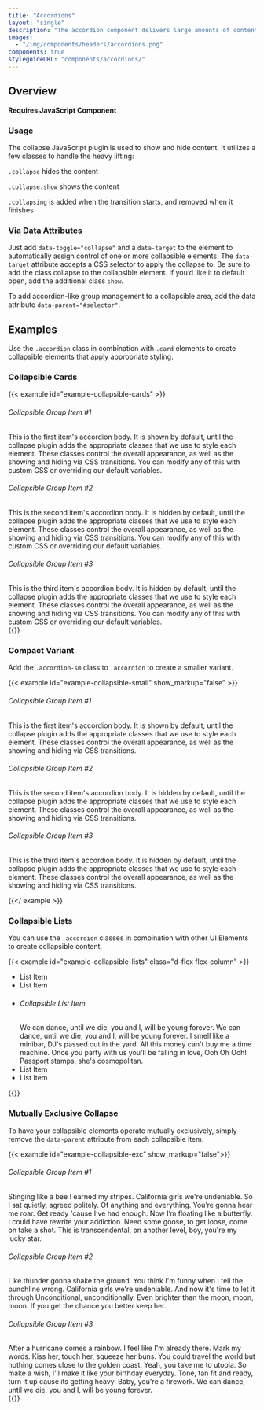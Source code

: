 ```yaml
---
title: "Accordions"
layout: "single"
description: "The accordion component delivers large amounts of content in a small space through progressive disclosure. That is, the user gets key details about the underlying content and can choose to expand that content within the constraints of the accordion. Accordions work especially well on mobile interfaces or whenever vertical space is at a premium."
images:
  - "/img/components/headers/accordions.png"
components: true
styleguideURL: "components/accordions/"
---
```


## Overview

**Requires JavaScript Component**

### Usage

The collapse JavaScript plugin is used to show and hide content. It utilizes a few classes to
handle the heavy lifting:

`.collapse` hides the content

`.collapse.show` shows the content

`.collapsing` is added when the transition starts, and removed when it finishes

### Via Data Attributes

Just add `data-toggle="collapse"` and a `data-target` to the element to
automatically assign control of one or more collapsible elements. The
`data-target` attribute accepts a CSS selector to apply the collapse to. Be sure to add
the class collapse to the collapsible element. If you’d like it to default open, add the
additional class `show`.

To add accordion-like group management to a collapsible area, add the data attribute
`data-parent="#selector"`.

## Examples

Use the `.accordion` class in combination with `.card` elements to create
collapsible elements that apply appropriate styling.

### Collapsible Cards

{{< example id="example-collapsible-cards" >}}
<div class="accordion" id="accordionCodeExample">
  <div class="card">
    <div class="card-header" role="button" id="accordionHeadingOne" data-toggle="collapse" data-target="#codeCollapseOne" aria-expanded="true" aria-controls="codeCollapseOne">
      <h6 class="mb-0" id="collapsible-group-item-1">
        Collapsible Group Item #1</h6>
    </div>
    <div id="codeCollapseOne" class="collapse show" aria-labelledby="accordionHeadingOne" data-parent="#accordionCodeExample">
      <div class="card-body">
        This is the first item's accordion body. It is shown by default, until the collapse plugin adds the appropriate classes that we use to style each element.
        These classes control the overall appearance, as well as the showing and hiding via CSS transitions. You can modify any of this with custom CSS or
        overriding our default variables.
      </div>
    </div>
  </div>
  <div class="card">
    <div class="card-header" role="button" id="accordionHeadingTwo" data-toggle="collapse" data-target="#codeCollapseTwo" aria-expanded="false" aria-controls="codeCollapseTwo">
      <h6 class="mb-0" id="collapsible-group-item-2">
        Collapsible Group Item #2</h6>
    </div>
    <div id="codeCollapseTwo" class="collapse" aria-labelledby="accordionHeadingTwo" data-parent="#accordionCodeExample">
      <div class="card-body">
        This is the second item's accordion body. It is hidden by default, until the collapse plugin adds the appropriate classes that we use to style each element.
        These classes control the overall appearance, as well as the showing and hiding via CSS transitions. You can modify any of this with custom CSS or
        overriding our default variables.
      </div>
    </div>
  </div>
  <div class="card">
    <div class="card-header" role="button" id="accordionHeadingThree" data-toggle="collapse" data-target="#codeCollapseThree" aria-expanded="false" aria-controls="codeCollapseThree">
      <h6 class="mb-0" id="collapsible-group-item-3">
        Collapsible Group Item #3</h6>
    </div>
    <div id="codeCollapseThree" class="collapse" aria-labelledby="accordionHeadingThree" data-parent="#accordionCodeExample">
      <div class="card-body">
        This is the third item's accordion body. It is hidden by default, until the collapse plugin adds the appropriate classes that we use to style each element.
        These classes control the overall appearance, as well as the showing and hiding via CSS transitions. You can modify any of this with custom CSS or
        overriding our default variables.
      </div>
    </div>
  </div>
</div>
{{</ example >}}

### Compact Variant

Add the `.accordion-sm` class to `.accordion` to create a smaller variant.

{{< example id="example-collapsible-small" show_markup="false" >}}
<div class="accordion accordion-sm" id="smallAccordionCodeExample">
  <div class="card">
    <div class="card-header" role="button" id="smallAccordionHeadingOne" data-toggle="collapse" data-target="#smallCodeCollapseOne" aria-expanded="true" aria-controls="smallCodeCollapseOne">
      <h6 class="mb-0">Collapsible Group Item #1</h6>
    </div>
    <div id="smallCodeCollapseOne" class="collapse show" aria-labelledby="smallAccordionHeadingOne" data-parent="#smallAccordionCodeExample">
      <div class="card-body">
        This is the first item's accordion body. It is shown by default, until the collapse plugin adds the appropriate classes that we use to style each element. These classes control the overall appearance, as well as
        the showing and hiding via CSS transitions.
      </div>
    </div>
  </div>
  <div class="card">
    <div class="card-header" role="button" id="smallAccordionHeadingTwo" data-toggle="collapse" data-target="#smallCodeCollapseTwo" aria-expanded="false" aria-controls="smallCodeCollapseTwo">
      <h6 class="mb-0">Collapsible Group Item #2</h6>
    </div>
    <div id="smallCodeCollapseTwo" class="collapse" aria-labelledby="smallAccordionHeadingTwo" data-parent="#smallAccordionCodeExample">
      <div class="card-body">
        This is the second item's accordion body. It is hidden by default, until the collapse plugin adds the appropriate classes that we use to style each element. These classes control the overall appearance, as well
        as the showing and hiding via CSS transitions.
      </div>
    </div>
  </div>
  <div class="card">
    <div class="card-header" role="button" id="smallAccordionHeadingThree" data-toggle="collapse" data-target="#smallCodeCollapseThree" aria-expanded="false" aria-controls="smallCodeCollapseThree">
      <h6 class="mb-0">Collapsible Group Item #3</h6>
    </div>
    <div id="smallCodeCollapseThree" class="collapse" aria-labelledby="smallAccordionHeadingThree" data-parent="#smallAccordionCodeExample">
      <div class="card-body">
        This is the third item's accordion body. It is hidden by default, until the collapse plugin adds the appropriate classes that we use to style each element. These classes control the overall appearance, as well as
        the showing and hiding via CSS transitions.
      </div>
    </div>
  </div>
</div>

{{</ example >}}

### Collapsible Lists

You can use the `.accordion` classes in combination with other UI Elements to create collapsible content.

{{< example id="example-collapsible-lists" class="d-flex flex-column" >}}
<ul class="list-group">
  <li class="list-group-item">List Item</li>
  <li class="list-group-item">List Item</li>
  <li class="list-group-item py-0">
    <div class="accordion borderless w-100" id="listAccordion">
      <div class="card">
        <div class="card-header px-0" role="button" id="listAccordionHeading" data-toggle="collapse" data-target="#listAccordionOne" aria-expanded="false" aria-controls="listAccordionOne">
          <h6 class="mb-0" id="collapsible-list-item">
            Collapsible List Item</h6>
        </div>
        <div id="listAccordionOne" class="collapse" aria-labelledby="listAccordionHeading" data-parent="#listAccordion">
          <div class="card-body">
            We can dance, until we die, you and I, will be young forever. We can dance, until we die, you and I, will be young forever. I smell like a minibar, DJ's passed out in the yard. All this money can't buy me a time machine. Once you party with us you'll be falling in love, Ooh Oh Ooh! Passport stamps, she's cosmopolitan.
          </div>
        </div>
      </div>
    </div>
  </li>
  <li class="list-group-item">List Item</li>
  <li class="list-group-item">List Item</li>
</ul>
{{</ example >}}

### Mutually Exclusive Collapse

To have your collapsible elements operate mutually exclusively, simply remove the `data-parent` attribute from each collapsible item.

{{< example id="example-collapsible-exc" show_markup="false">}}
<div class="guide-sample bg-light">
    <div class="accordion">
      <div class="card">
        <div class="card-header" role="button" id="headingOneEx" data-toggle="collapse" data-target="#One" aria-expanded="true" aria-controls="One">
          <h6 class="mb-0" id="collapsible-group-item-1-3">
            Collapsible Group Item #1</h6>
        </div>
        <div id="One" class="collapse show" aria-labelledby="headingOneEx">
          <div class="card-body">
            Stinging like a bee I earned my stripes. California girls we're undeniable. So I sat quietly, agreed politely. Of anything and everything. You’re gonna hear me roar. Get ready 'cause I’ve had enough. Now I’m floating like a butterfly. I could have rewrite your addiction. Need some goose, to get loose, come on take a shot. This is transcendental, on another level, boy, you're my lucky star.
          </div>
        </div>
      </div>
      <div class="card">
        <div class="card-header" role="button" id="headingTwoEx" data-toggle="collapse" data-target="#Two" aria-expanded="false" aria-controls="Two">
          <h6 class="mb-0" id="collapsible-group-item-2-3">
            Collapsible Group Item #2</h6>
        </div>
        <div id="Two" class="collapse" aria-labelledby="headingTwoEx">
          <div class="card-body">
            Like thunder gonna shake the ground. You think I'm funny when I tell the punchline wrong. California girls we're undeniable. And now it's time to let it through Unconditional, unconditionally. Even brighter than the moon, moon, moon. If you get the chance you better keep her.
          </div>
        </div>
      </div>
      <div class="card">
        <div class="card-header" role="button" id="headingThreeEx" data-toggle="collapse" data-target="#Three" aria-expanded="false" aria-controls="Three">
          <h6 class="mb-0" id="collapsible-group-item-3-3">
            Collapsible Group Item #3</h6>
        </div>
        <div id="Three" class="collapse" aria-labelledby="headingThreeEx">
          <div class="card-body">
            After a hurricane comes a rainbow. I feel like I'm already there. Mark my words. Kiss her, touch her, squeeze her buns. You could travel the world but nothing comes close to the golden coast. Yeah, you take me to utopia. So make a wish, I'll make it like your birthday everyday. Tone, tan fit and ready, turn it up cause its getting heavy. Baby, you're a firework. We can dance, until we die, you and I, will be young forever.
          </div>
        </div>
      </div>
    </div>
  </div>
{{</ example >}}
